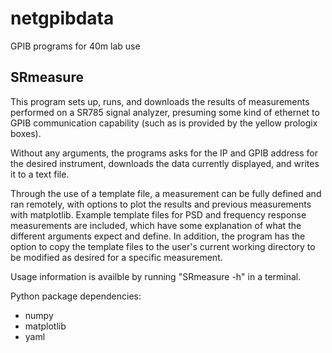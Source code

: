 netgpibdata
===========

GPIB programs for 40m lab use

SRmeasure
---------
This program sets up, runs, and downloads the results of measurements performed on a SR785 signal analyzer, presuming some kind of ethernet to GPIB communication capability (such as is provided by the yellow prologix boxes). 

Without any arguments, the programs asks for the IP and GPIB address for the desired instrument, downloads the data currently displayed, and writes it to a text file. 

Through the use of a template file, a measurement can be fully defined and ran remotely, with options to plot the results and previous measurements with matplotlib. Example template files for PSD and frequency response measurements are included, which have some explanation of what the different arguments expect and define. In addition, the program has the option to copy the template files to the user's current working directory to be modified as desired for a specific measurement. 

Usage information is availble by running "SRmeasure -h" in a terminal.

Python package dependencies:
- numpy
- matplotlib
- yaml 
